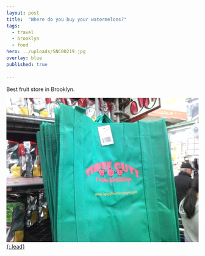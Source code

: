 ```yaml
---
layout: post
title:  "Where do you buy your watermelons?"
tags:
  - travel
  - brooklyn
  - food
hero: ../uploads/SNC00219.jpg
overlay: blue
published: true

---
```


Best fruit store in Brooklyn.

[![blizzard](../uploads/SNC00219.jpg){:.lead}](../uploads/SNC00219.jpg)